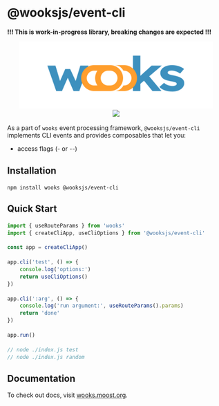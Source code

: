 # @wooksjs/event-cli

**!!! This is work-in-progress library, breaking changes are expected !!!**

<p align="center">
<img src="../../wooks-logo.png" width="450px"><br>
<a  href="https://github.com/wooksjs/wooksjs/blob/main/LICENSE">
    <img src="https://img.shields.io/badge/License-MIT-green?style=for-the-badge" />
</a>
</p>

As a part of `wooks` event processing framework, `@wooksjs/event-cli` implements CLI events and provides composables that let you:

-   access flags (- or --)

## Installation

`npm install wooks @wooksjs/event-cli`

## Quick Start

```js
import { useRouteParams } from 'wooks'
import { createCliApp, useCliOptions } from '@wooksjs/event-cli'

const app = createCliApp()

app.cli('test', () => {
    console.log('options:')
    return useCliOptions()
})

app.cli(':arg', () => {
    console.log('run argument:', useRouteParams().params)
    return 'done'
})

app.run()

// node ./index.js test
// node ./index.js random
```

## Documentation

To check out docs, visit [wooks.moost.org](https://wooks.moost.org/cliapp/).
